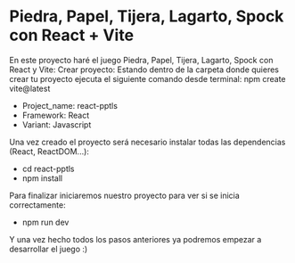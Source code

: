 # Piedra, Papel, Tijera, Lagarto, Spock con React + Vite
En este proyecto haré el juego Piedra, Papel, Tijera, Lagarto, Spock con React y Vite:
Crear proyecto: 
Estando dentro de la carpeta donde quieres crear tu proyecto ejecuta el siguiente comando desde terminal: npm create vite@latest
 - Project_name: react-pptls
 - Framework: React
 - Variant: Javascript
   
Una vez creado el proyecto será necesario instalar todas las dependencias (React, ReactDOM...):
 - cd react-pptls
 - npm install
   
Para finalizar iniciaremos nuestro proyecto para ver si se inicia correctamente: 
- npm run dev

Y una vez hecho todos los pasos anteriores ya podremos empezar a desarrollar el juego :)
